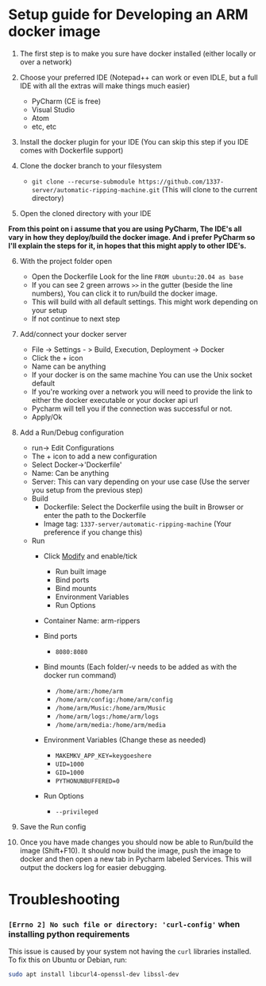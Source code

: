 # Setup guide for Developing an ARM docker image

1. The first step is to make you sure have docker installed (either locally or over a network)

2. Choose your preferred IDE (Notepad++ can work or even IDLE, but a full IDE with all the extras will make things much easier)
    - PyCharm (CE is free)
    - Visual Studio
    - Atom
    - etc, etc
3. Install the docker plugin for your IDE (You can skip this step if you IDE comes with Dockerfile support)

4. Clone the docker branch to your filesystem
    - `git clone --recurse-submodule https://github.com/1337-server/automatic-ripping-machine.git` (This will clone to the current directory)

5. Open the cloned directory with your IDE

**From this point on i assume that you are using PyCharm, The IDE's all vary in how they deploy/build the docker image. And i prefer PyCharm so I'll explain the steps for it, in hopes that this might apply to other IDE's.**

6. With the project folder open
    - Open the Dockerfile Look for the line `FROM ubuntu:20.04 as base`
    - If you can see 2 green arrows `>>` in the gutter (beside the line numbers), You can click it to run/build the docker image.
    - This will build with all default settings. This might work depending on your setup
    - If not continue to next step

7. Add/connect your docker server
    - File -> Settings - > Build, Execution, Deployment -> Docker
    - Click the + icon
    - Name can be anything
    - If your docker is on the same machine You can use the Unix socket default
    - If you're working over a network you will need to provide the link to either the docker executable or your docker api url
    - Pycharm will tell you if the connection was successful or not.
    - Apply/Ok

8. Add a Run/Debug configuration
    - run-> Edit Configurations
    - The + icon to add a new configuration
    - Select Docker->'Dockerfile'
    - Name: Can be anything
    - Server: This can vary depending on your use case (Use the server you setup from the previous step)
    - Build
      - Dockerfile: Select the Dockerfile using the built in Browser or enter the path to the Dockerfile
      - Image tag: `1337-server/automatic-ripping-machine` (Your preference if you change this)
    - Run
      - Click [Modify]() and enable/tick
        - Run built image
        - Bind ports
        - Bind mounts
        - Environment Variables
        - Run Options
      - Container Name: arm-rippers
      - Bind ports
        - `8080:8080`
      - Bind mounts (Each folder/-v needs to be added as with the docker run command)
        - `/home/arm:/home/arm`
        - `/home/arm/config:/home/arm/config`
        - `/home/arm/Music:/home/arm/Music`
        - `/home/arm/logs:/home/arm/logs`
        - `/home/arm/media:/home/arm/media`

      - Environment Variables (Change these as needed)
        - `MAKEMKV_APP_KEY=keygoeshere`
        - `UID=1000`
        - `GID=1000`
        - `PYTHONUNBUFFERED=0`
      - Run Options
        - `--privileged`
9. Save the Run config

10. Once you have made changes you should now be able to Run/build the image (Shift+F10).
   It should now build the image, push the image to docker and then open a new tab in Pycharm labeled Services.
   This will output the dockers log for easier debugging.

# Troubleshooting

### `[Errno 2] No such file or directory: 'curl-config'` when installing python requirements
This issue is caused by your system not having the `curl` libraries installed.
To fix this on Ubuntu or Debian, run:
```bash
sudo apt install libcurl4-openssl-dev libssl-dev
```
